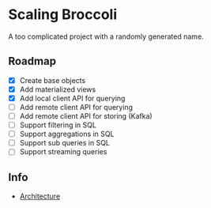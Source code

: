 # Scaling Broccoli

A too complicated project with a randomly generated name.

## Roadmap

* [x] Create base objects
* [x] Add materialized views
* [x] Add local client API for querying
* [ ] Add remote client API for querying
* [ ] Add remote client API for storing (Kafka)
* [ ] Support filtering in SQL
* [ ] Support aggregations in SQL
* [ ] Support sub queries in SQL
* [ ] Support streaming queries

## Info

* [Architecture](docs/architecture.md)